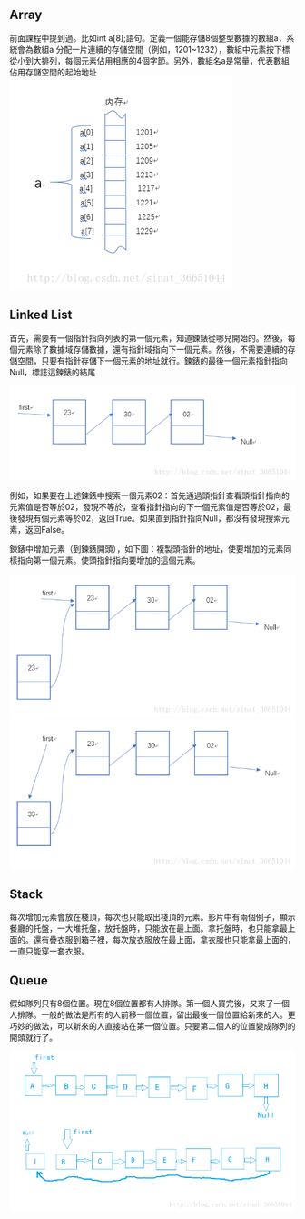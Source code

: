 ## Array
前面課程中提到過。比如int a[8];語句。定義一個能存儲8個整型數據的數組a，系統會為數組a 分配一片連續的存儲空間（例如，1201~1232），數組中元素按下標從小到大排列，每個元素佔用相應的4個字節。另外，數組名a是常量，代表數組佔用存儲空間的起始地址
![image](https://github.com/hans0517/hans/blob/master/images/CS50-1.png)

## Linked List
首先，需要有一個指針指向列表的第一個元素，知道鍊錶從哪兒開始的。然後，每個元素除了數據域存儲數據，還有指針域指向下一個元素。然後，不需要連續的存儲空間，只要有指針存儲下一個元素的地址就行。鍊錶的最後一個元素指針指向Null，標誌這鍊錶的結尾

![image](https://github.com/hans0517/hans/blob/master/images/CS50-2.png)

例如，如果要在上述鍊錶中搜索一個元素02：首先通過頭指針查看頭指針指向的元素值是否等於02，發現不等於，查看指針指向的下一個元素值是否等於02，最後發現有個元素等於02，返回True。如果直到指針指向Null，都沒有發現搜索元素，返回False。


鍊錶中增加元素（到鍊錶開頭），如下圖：複製頭指針的地址，使要增加的元素同樣指向第一個元素。使頭指針指向要增加的這個元素。

![image](https://github.com/hans0517/hans/blob/master/images/CS50-3.png)
![image](https://github.com/hans0517/hans/blob/master/images/CS50-4.png)

## Stack
每次增加元素會放在棧頂，每次也只能取出棧頂的元素。影片中有兩個例子，顯示餐廳的托盤，一大堆托盤，放托盤時，只能放在最上面。拿托盤時，也只能拿最上面的。還有疊衣服到箱子裡，每次放衣服放在最上面，拿衣服也只能拿最上面的，一直只能穿一套衣服。

## Queue
假如隊列只有8個位置。現在8個位置都有人排隊。第一個人買完後，又來了一個人排隊。一般的做法是所有的人前移一個位置，留出最後一個位置給新來的人。更巧妙的做法，可以新來的人直接站在第一個位置。只要第二個人的位置變成隊列的開頭就行了。

![image](https://github.com/hans0517/hans/blob/master/images/CS50-5.png)

